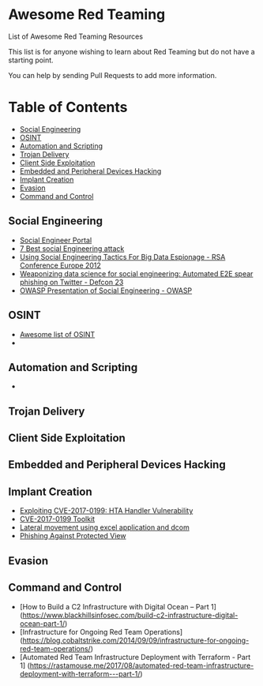 # Awesome Red Teaming
List of Awesome Red Teaming Resources

This list is for anyone wishing to learn about Red Teaming but do not have a starting point.

You can help by sending Pull Requests to add more information.

Table of Contents
=================

 * [Social Engineering](#social-engineering)
 * [OSINT](#osint)
 * [Automation and Scripting](#automation-and-scripting)
 * [Trojan Delivery](#trojan-delivery)
 * [Client Side Exploitation](#client-side-exploitation)
 * [Embedded and Peripheral Devices Hacking](#embedded-and-peripheral-device-hacking)
 * [Implant Creation](#implant-creation)
 * [Evasion](#evasion)
 * [Command and Control](#command-and-control)

## Social Engineering

* [Social Engineer Portal](https://www.social-engineer.org/)
* [7 Best social Engineering attack](http://www.darkreading.com/the-7-best-social-engineering-attacks-ever/d/d-id/1319411)
* [Using Social Engineering Tactics For Big Data Espionage - RSA Conference Europe 2012](https://www.rsaconference.com/writable/presentations/file_upload/das-301_williams_rader.pdf)
* [Weaponizing data science for social engineering: Automated E2E spear phishing on Twitter - Defcon 23](https://media.defcon.org/DEF%20CON%2024/DEF%20CON%2024%20presentations/DEFCON-24-Seymour-Tully-Weaponizing-Data-Science-For-Social-Engineering-WP.pdf)
* [OWASP Presentation of Social Engineering - OWASP](https://www.owasp.org/images/5/54/Presentation_Social_Engineering.pdf)

## OSINT

* [Awesome list of OSINT](https://github.com/jivoi/awesome-osint)
* 

## Automation and Scripting

*

## Trojan Delivery


## Client Side Exploitation


## Embedded and Peripheral Devices Hacking


## Implant Creation
* [Exploiting CVE-2017-0199: HTA Handler Vulnerability](https://www.mdsec.co.uk/2017/04/exploiting-cve-2017-0199-hta-handler-vulnerability/)
* [CVE-2017-0199 Toolkit](https://github.com/bhdresh/CVE-2017-0199)
* [Lateral movement using excel application and dcom](https://enigma0x3.net/2017/09/11/lateral-movement-using-excel-application-and-dcom/)
* [Phishing Against Protected View](https://enigma0x3.net/2017/07/13/phishing-against-protected-view/)


## Evasion

## Command and Control

* [How to Build a C2 Infrastructure with Digital Ocean – Part 1] (https://www.blackhillsinfosec.com/build-c2-infrastructure-digital-ocean-part-1/)
* [Infrastructure for Ongoing Red Team Operations] (https://blog.cobaltstrike.com/2014/09/09/infrastructure-for-ongoing-red-team-operations/)
* [Automated Red Team Infrastructure Deployment with Terraform - Part 1] (https://rastamouse.me/2017/08/automated-red-team-infrastructure-deployment-with-terraform---part-1/)
